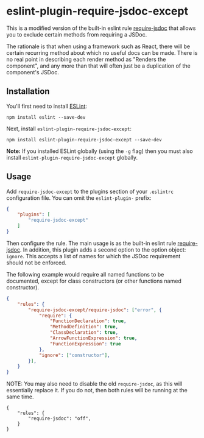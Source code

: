 # eslint-plugin-require-jsdoc-except

This is a modified version of the built-in eslint rule [require-jsdoc](https://eslint.org/docs/rules/require-jsdoc) that
allows you to exclude certain methods from requiring a JSDoc.

The rationale is that when using a framework such as React, there will be certain recurring method about which no useful
docs can be made. There is no real point in describing each render method as "Renders the component", and any more than
that will often just be a duplication of the component's JSDoc.

## Installation

You'll first need to install [ESLint](http://eslint.org):

```
npm install eslint --save-dev
```

Next, install `eslint-plugin-require-jsdoc-except`:

```
npm install eslint-plugin-require-jsdoc-except --save-dev
```

**Note:** If you installed ESLint globally (using the `-g` flag) then you must also install
`eslint-plugin-require-jsdoc-except` globally.

## Usage

Add `require-jsdoc-except` to the plugins section of your `.eslintrc` configuration file. You can omit the `eslint-plugin-` prefix:

```json
{
	"plugins": [
		"require-jsdoc-except"
	]
}
```

Then configure the rule. The main usage is as the built-in eslint rule
[require-jsdoc](https://eslint.org/docs/rules/require-jsdoc). In addition, this plugin adds a second option to the
option object: `ignore`. This accepts a list of names for which the JSDoc requirement should not be enforced.

The following example would require all named functions to be documented, except for class constructors (or other
functions named constructor).

``` json
{
    "rules": {
        "require-jsdoc-except/require-jsdoc": ["error", {
            "require": {
                "FunctionDeclaration": true,
                "MethodDefinition": true,
                "ClassDeclaration": true,
                "ArrowFunctionExpression": true,
                "FunctionExpression": true
            },
            "ignore": ["constructor"],
        }],
    }
}
```

NOTE: You may also need to disable the old `require-jsdoc`, as this will essentially replace it. If you do not, then
both rules will be running at the same time.

```
{
    "rules": {
        "require-jsdoc": "off",
    }
}
```
